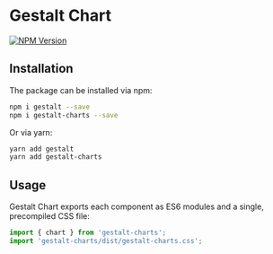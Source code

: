 # Gestalt Chart

[![NPM Version](https://img.shields.io/npm/v/gestalt-charts.svg)](https://www.npmjs.com/package/gestalt-charts)

## Installation

The package can be installed via npm:

```bash
npm i gestalt --save
npm i gestalt-charts --save
```

Or via yarn:

```bash
yarn add gestalt
yarn add gestalt-charts
```

## Usage

Gestalt Chart exports each component as ES6 modules and a single, precompiled CSS file:

```js
import { chart } from 'gestalt-charts';
import 'gestalt-charts/dist/gestalt-charts.css';
```

